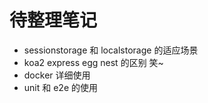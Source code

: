 # 待整理笔记

- sessionstorage 和 localstorage 的适应场景
- koa2 express egg nest 的区别 笑~
- docker 详细使用
- unit 和 e2e 的使用
